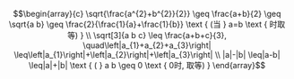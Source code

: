 $$\begin{array}{c}
\sqrt{\frac{a^{2}+b^{2}}{2}} \geq \frac{a+b}{2} \geq \sqrt{a b} \geq \frac{2}{\frac{1}{a}+\frac{1}{b}} \text { (当 } a=b \text { 时取等) } \\
\sqrt[3]{a b c} \leq \frac{a+b+c}{3}, \quad\left|a_{1}+a_{2}+a_{3}\right| \leq\left|a_{1}\right|+\left|a_{2}\right|+\left|a_{3}\right| \\
|a|-|b| \leq|a-b| \leq|a|+|b| \text { ( } a b \geq 0 \text { 0时, 取等) }
\end{array}$$

